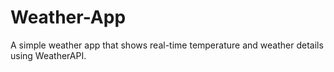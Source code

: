 # Weather-App
A simple weather app that shows real-time temperature and weather details using WeatherAPI.
